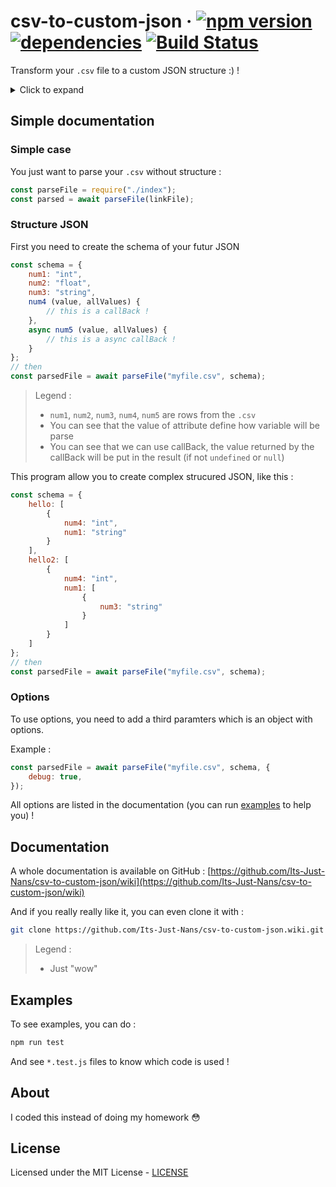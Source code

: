 # csv-to-custom-json &middot; [![npm version](https://img.shields.io/npm/v/csv-to-custom-json.svg)](https://www.npmjs.org/package/csv-to-custom-json) [![dependencies](https://status.david-dm.org/gh/its-just-nans/csv-to-custom-json.svg)](https://david-dm.org/its-just-nans/csv-to-custom-json) [![Build Status](https://travis-ci.com/Its-Just-Nans/csv-to-custom-json.svg?branch=main)](https://travis-ci.com/Its-Just-Nans/csv-to-custom-json)

Transform your `.csv` file to a custom JSON structure :) !

<details>
<summary>Click to expand</summary>

- [Simple documentation](#simple-documentation)
  - [Simple case](#simple-case)
  - [Structure JSON](#structure-json)
  - [Options](#options)
- [Documentation](#documentation)
- [Examples](#examples)
- [About](#about)
- [License](#license)

</details>

## Simple documentation

### Simple case

You just want to parse your `.csv` without structure :

```javascript
const parseFile = require("./index");
const parsed = await parseFile(linkFile);
```

### Structure JSON

First you need to create the schema of your futur JSON

```javascript
const schema = {
    num1: "int",
    num2: "float",
    num3: "string",
    num4 (value, allValues) {
        // this is a callBack !
    },
    async num5 (value, allValues) {
        // this is a async callBack !
    }
};
// then
const parsedFile = await parseFile("myfile.csv", schema);
```

> Legend :
>
> - `num1`, `num2`, `num3`, `num4`, `num5` are rows from the `.csv`
> - You can see that the value of attribute define how variable will be parse
> - You can see that we can use callBack, the value returned by the callBack will be put in the result (if not `undefined` or `null`)

This program allow you to create complex strucured JSON, like this :

```javascript
const schema = {
    hello: [
        {
            num4: "int",
            num1: "string"
        }
    ],
    hello2: [
        {
            num4: "int",
            num1: [
                {
                    num3: "string"
                }
            ]
        }
    ]
};
// then
const parsedFile = await parseFile("myfile.csv", schema);
```

### Options

To use options, you need to add a third paramters which is an object with options.

Example :

```javascript
const parsedFile = await parseFile("myfile.csv", schema, {
    debug: true,
});
```

All options are listed in the documentation (you can run [examples](#examples) to help you) !

## Documentation

A whole documentation is available on GitHub : [https://github.com/Its-Just-Nans/csv-to-custom-json/wiki](https://github.com/Its-Just-Nans/csv-to-custom-json/wiki)

And if you really really like it, you can even clone it with :

```sh
git clone https://github.com/Its-Just-Nans/csv-to-custom-json.wiki.git
```

> Legend :
>
> - Just "wow"

## Examples

To see examples, you can do :

```sh
npm run test
```

And see `*.test.js` files to know which code is used !

## About

I coded this instead of doing my homework 😳

## License

Licensed under the MIT License - [LICENSE](LICENSE)
